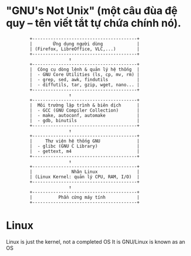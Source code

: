 # "GNU's Not Unix" (một câu đùa đệ quy – tên viết tắt tự chứa chính nó).
             +----------------------------------------+
             |        Ứng dụng người dùng             |
             | (Firefox, LibreOffice, VLC,...)        |
             +----------------------------------------+
                            ↑
             +----------------------------------------+
             |  Công cụ dòng lệnh & quản lý hệ thống  |
             |  - GNU Core Utilities (ls, cp, mv, rm) |
             |  - grep, sed, awk, findutils           |
             |  - diffutils, tar, gzip, wget, nano... |
             +----------------------------------------+
                            ↑
             +----------------------------------------+
             |  Môi trường lập trình & biên dịch      |
             |  - GCC (GNU Compiler Collection)       |
             |  - make, autoconf, automake            |
             |  - gdb, binutils                       |
             +----------------------------------------+
                            ↑
             +----------------------------------------+
             |     Thư viện hệ thống GNU              |
             |  - glibc (GNU C Library)               |
             |  - gettext, m4                         |
             +----------------------------------------+
                            ↑
             +----------------------------------------+
             |               Nhân Linux               |
             | (Linux Kernel: quản lý CPU, RAM, I/O)  |
             +----------------------------------------+
                            ↑
             +----------------------------------------+
             |          Phần cứng máy tính            |
             +----------------------------------------+

# Linux
Linux is just the kernel, not a completed OS
It is GNU/Linux is known as an OS